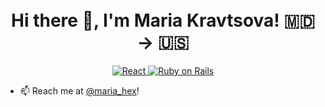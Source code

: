 <h1 align="center">
<br>
  Hi there 👋, I'm Maria Kravtsova! 🇲🇩 -> 🇺🇸
  <br>
</h1>


<p align="center">
  <a href="https://reactjs.org/">
    <img src="https://img.shields.io/badge/React-61DBFB.svg?style=flat-square" alt="React">
  </a>
  <a href="https://reactjs.org/">
    <img src="https://img.shields.io/badge/RubyOnRails-red.svg?style=flat-square" alt="Ruby on Rails">
  </a>
</p>


- 📫 Reach me at [@maria_hex](https://twitter.com/maria_hex)!

